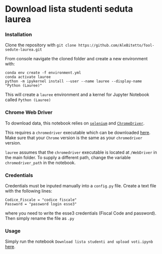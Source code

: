 # Download lista studenti seduta laurea

### Installation

Clone the repository with
`git clone https://github.com/AleBitetto/Tool-sedute-laurea.git`

From console navigate the cloned folder and create a new environment with:
```
conda env create -f environment.yml
conda activate lauree
python -m ipykernel install --user --name lauree --display-name "Python (Lauree)"
```
This will create a `lauree` environment and a kernel for Jupyter Notebook called `Python (Lauree)`



### Chrome Web Driver

To download data, this notebook relies on [`selenium`](https://selenium-python.readthedocs.io/) and [`ChromeDriver`](https://chromedriver.chromium.org/).

This requires a `chromedriver` executable which can be downloaded [here](https://chromedriver.chromium.org/downloads). Make sure that your `Chrome` version is the same as your `chromedriver` version.

`lauree` assumes that the `chromedriver` executable is located at `/WebDriver` in the main folder. To supply a different path, change the variable `chromedriver_path` in the notebook.

### Credentials

Credentials must be inputed manually into a `config.py` file. Create a text file with the following lines:
```
Codice_Fiscale = "codice fiscale"
Password = "password login esse3"
```
where you need to write the esse3 credentials (Fiscal Code and password). Then simply rename the file as `.py`

### Usage

Simply run the notebook `Download lista studenti and upload voti.ipynb` [here](https://github.com/AleBitetto/Tool-sedute-laurea/blob/master/Download%20lista%20studenti%20and%20upload%20voti.ipynb).
